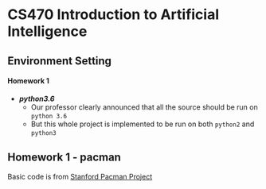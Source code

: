 # CS470 Introduction to Artificial Intelligence

## Environment Setting

#### Homework 1

- ***python3.6***
	- Our professor clearly announced that all the source should be run on `python 3.6`
	- But this whole project is implemented to be run on both `python2` and `python3`

## Homework 1 - pacman

Basic code is from [Stanford Pacman Project](http://stanford.edu/~cpiech/cs221/homework/prog/pacman/pacman.html)
